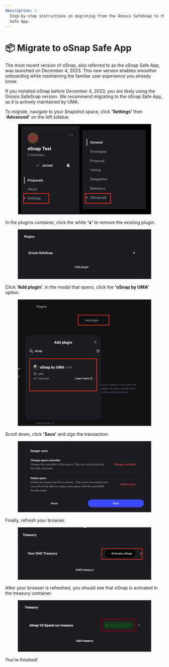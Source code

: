 ```yaml
---
description: >-
  Step-by-step instructions on migrating from the Gnosis SafeSnap to the oSnap
  Safe App.
---
```


# 📦 Migrate to oSnap Safe App

The most recent version of oSnap, also referred to as the oSnap Safe App, was launched on December 4, 2023. This new version enables smoother onboarding while maintaining the familiar user experience you already know.

If you installed oSnap before December 4, 2023, you are likely using the Gnosis SafeSnap version. We recommend migrating to the oSnap Safe App, as it is actively maintained by UMA.

To migrate, navigate to your Snapshot space, click **'Settings'** then '**Advanced'** on the left sidebar.

<div align="center">

<figure><img src="../../.gitbook/assets/Screenshot 2023-11-13 at 3.35.40 PM.png" alt="" width="563"><figcaption></figcaption></figure>

</div>

&#x20;In the plugins container, click the white **'x'** to remove the existing plugin.

<figure><img src="../../.gitbook/assets/Screenshot 2023-12-29 at 4.00.23 PM.png" alt="" width="563"><figcaption></figcaption></figure>

Click **'Add plugin'.** In the modal that opens, click the **'oSnap by UMA'** option.

<div align="center">

<figure><img src="../../.gitbook/assets/Screenshot 2023-11-13 at 3.31.05 PM.png" alt="" width="563"><figcaption></figcaption></figure>

</div>

Scroll down, click **'Save'** and sign the transaction.

<figure><img src="../../.gitbook/assets/Screenshot 2023-12-29 at 4.01.52 PM.png" alt="" width="563"><figcaption></figcaption></figure>

Finally, refresh your browser.

<div align="center">

<figure><img src="../../.gitbook/assets/Screenshot 2023-11-13 at 3.55.05 PM.png" alt=""><figcaption></figcaption></figure>

</div>

After your browser is refreshed, you should see that oSnap is activated in the treasury container.

<figure><img src="../../.gitbook/assets/image (21).png" alt=""><figcaption></figcaption></figure>

You're finished!&#x20;

